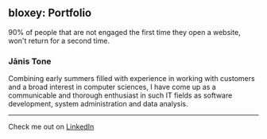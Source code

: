## bloxey: Portfolio

90% of people that are not engaged the first time they open a website, won't return for a second time.

### Jānis Tone

Combining early summers filled with experience in working with customers and a broad interest in computer sciences, I have come up as a communicable and thorough enthusiast in such IT fields as software development, system administration and data analysis.

<hr>

Check me out on <a href="https://linkedin.com/in/jānis-tone-649554157">LinkedIn</a>
